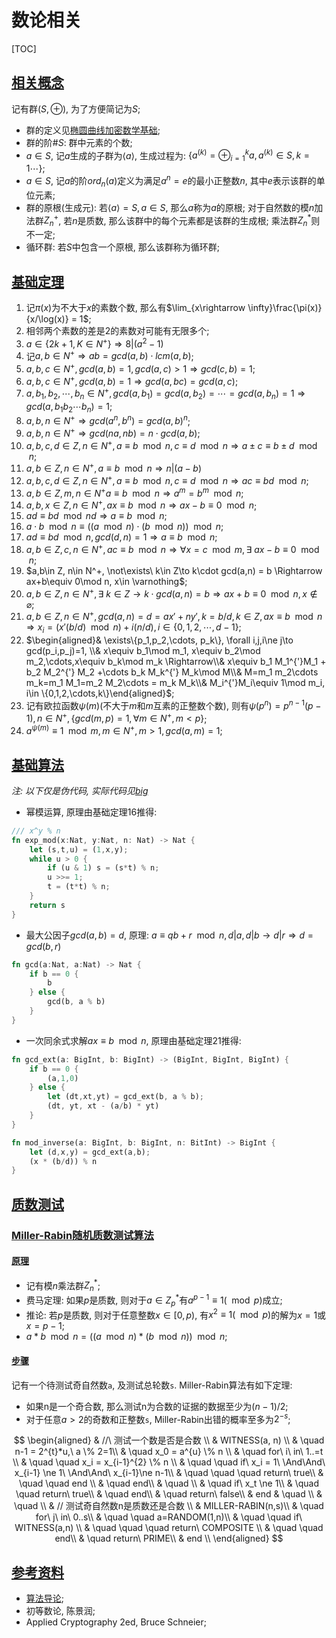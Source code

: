 # 数论相关

<span id='toc'></span>
[TOC]

## [相关概念](#toc)

记有群$(S, \oplus)$, 为了方便简记为$S$;

- 群的定义见[椭圆曲线加密数学基础](https://www.cnblogs.com/mengsuenyan/p/13156265.html);
- 群的阶$\#S$: 群中元素的个数;
- $a\in S$, 记$a$生成的子群为$\langle a \rangle$, 生成过程为: $\{a^{(k)}=\oplus_{i=1}^{k}a, a^{(k)}\in S, k=1\cdots \}$;
- $a\in S$, 记$a$的阶$ord_{n}(a)$定义为满足$a^n=e$的最小正整数$n$, 其中$e$表示该群的单位元素;
- 群的原根(生成元): 若$\langle a \rangle = S, a\in S$, 那么$a$称为$a$的原根; 对于自然数的模$n$加法群$Z_n^+$, 若$n$是质数, 那么该群中的每个元素都是该群的生成根; 乘法群$Z_n^*$则不一定;
- 循环群: 若$S$中包含一个原根, 那么该群称为循环群;

## [基础定理](#toc)

1. 记$\pi(x)$为不大于$x$的素数个数, 那么有$\lim_{x\rightarrow \infty}\frac{\pi(x)}{x/\log(x)} = 1$;
2. 相邻两个素数的差是2的素数对可能有无限多个;
3. $a\in\{2k+1, K\in N^+\} \Rightarrow 8|(a^2-1)$
4. 记$a,b\in N^{+}\Rightarrow ab=gcd(a,b)\cdot lcm(a,b)$;
5. $a,b,c\in N^+, gcd(a,b)=1, gcd(a,c)>1 \Rightarrow gcd(c,b)=1$;
6. $a, b, c\in N^+, gcd(a,b)=1 \Rightarrow gcd(a,bc)=gcd(a,c)$;
7. $a, b_1, b_2, \cdots, b_n\in N^+, gcd(a,b_1)=gcd(a,b_2)=\cdots=gcd(a,b_n)=1 \Rightarrow gcd(a, b_1 b_2\cdots b_n)=1$;
8. $a, b, n\in N^+ \Rightarrow gcd(a^n,b^n)=gcd(a,b)^n$;
9. $a, b, n\in N^+ \Rightarrow gcd(na,nb)=n\cdot gcd(a,b)$;
10. $a,b,c,d\in Z, n\in N^+,  a\equiv b\mod n, c\equiv d\mod n\Rightarrow a\pm c\equiv b\pm d \mod n$;
11. $a,b\in Z, n\in N^+, a\equiv b\mod n \Rightarrow n|(a-b)$
12. $a,b,c,d\in Z, n\in N^+,  a\equiv b\mod n, c\equiv d\mod n\Rightarrow ac\equiv bd \mod n$;
13. $a,b\in Z, m,n\in N^+ a\equiv b\mod n \Rightarrow a^m=b^m \mod n$;
14. $a,b,x\in Z, n\in N^+, ax\equiv b\mod n \Rightarrow ax-b\equiv 0\mod n$;
15. $ad\equiv bd\mod nd \Rightarrow a\equiv b\mod n$;
16. $a\cdot b \mod n \equiv ((a\mod n) \cdot (b\mod n)) \mod n$;
17. $ad\equiv bd\mod n, gcd(d,n)=1 \Rightarrow a\equiv b\mod n$;
18. $a,b\in Z, c,n\in N^+, ac\equiv b\mod n \Rightarrow \forall x=c\mod m, \exists\ ax-b\equiv 0\mod n$;
19. $a,b\in Z, n\in N^+, \not\exists\ k\in Z\to k\cdot gcd(a,n) = b \Rightarrow ax+b\equiv 0\mod n, x\in \varnothing$;
20. $a,b\in Z, n\in N^+, \exists\ k\in Z\to k\cdot gcd(a,n) = b \Rightarrow ax+b\equiv 0\mod n, x\not\in \varnothing$;
21. $a,b\in Z, n\in N^+, gcd(a,n)=d=ax'+ny', k=b/d, k\in Z, ax\equiv b\mod n \Rightarrow x_i = (x'(b/d)\mod n) + i(n/d), i\in\{0,1,2,\cdots,d-1\}$;
22. $\begin{aligned}& \exists\{p_1,p_2,\cdots, p_k\}, \forall i,j,i\ne j\to gcd(p_i,p_j)=1, \\& x\equiv b_1\mod m_1, x\equiv b_2\mod m_2,\cdots,x\equiv b_k\mod m_k \Rightarrow\\& x\equiv b_1 M_1^{'}M_1 + b_2 M_2^{'} M_2 +\cdots b_k M_k^{'} M_k\mod M\\& M=m_1 m_2\cdots m_k=m_1 M_1=m_2 M_2\cdots = m_k M_k\\& M_i^{'}M_i\equiv 1\mod m_i, i\in \{0,1,2,\cdots,k\}\end{aligned}$;
23. 记有欧拉函数$\psi(m)$(不大于$m$和$m$互素的正整数个数), 则有$\psi(p^n)=p^{n-1}(p-1), n\in N^+, \{gcd(m,p)=1, \forall m\in N^+, m<p\}$;
24. $a^{\psi(m)}\equiv 1\mod m, m\in N^+, m>1, gcd(a,m)=1$;

## [基础算法](#toc)

*注: 以下仅是伪代码, 实际代码见[big](https://gitee.com/mengsuenyan/cook/tree/master/src/math/big)*

- 幂模运算, 原理由基础定理16推得:

```Rust
/// x^y % n
fn exp_mod(x:Nat, y:Nat, n: Nat) -> Nat {
    let (s,t,u) = (1,x,y);
    while u > 0 {
        if (u & 1) s = (s*t) % n;
        u >>= 1;
        t = (t*t) % n;
    }
    return s
}
```

- 最大公因子$gcd(a,b)=d$, 原理: $a\equiv qb+r\mod n, d|a, d|b\to d|r\Rightarrow d=gcd(b,r)$

```Rust
fn gcd(a:Nat, a:Nat) -> Nat {
    if b == 0 {
        b
    } else {
        gcd(b, a % b)
    }
}
```

- 一次同余式求解$ax\equiv b\mod n$, 原理由基础定理21推得:

```Rust
fn gcd_ext(a: BigInt, b: BigInt) -> (BigInt, BigInt, BigInt) {
    if b == 0 {
        (a,1,0)
    } else {
        let (dt,xt,yt) = gcd_ext(b, a % b);
        (dt, yt, xt - (a/b) * yt)
    }
}

fn mod_inverse(a: BigInt, b: BigInt, n: BitInt) -> BigInt {
    let (d,x,y) = gcd_ext(a,b);
    (x * (b/d)) % n
}
```

## [质数测试](#toc)

### [Miller-Rabin随机质数测试算法](#toc)

#### [原理](#toc)

- 记有模$n$乘法群$Z_n^*$;
- 费马定理: 如果$p$是质数, 则对于$a\in Z_p^*$有$a^{p-1}\equiv 1 (\mod p)$成立;
- 推论: 若$p$是质数, 则对于任意整数$x\in [0,p)$, 有$x^2 \equiv 1(\mod p)$的解为$x=1$或$x=p-1$;
- $a*b \mod n = ((a\mod n)*(b \mod n)) \mod n$;

#### [步骤](#toc)

记有一个待测试奇自然数`a`, 及测试总轮数`s`. Miller-Rabin算法有如下定理:

- 如果n是一个奇合数, 那么测试n为合数的证据的数据至少为$(n-1)/2$;
- 对于任意$a \gt 2$的奇数和正整数`s`, Miller-Rabin出错的概率至多为$2^{-s}$;

$$
\begin{aligned}
& //\ 测试一个数是否是合数 \\
& WITNESS(a, n) \\
& \quad n-1 = 2^{t}*u,\ a \% 2=1\\
& \quad x_0 = a^{u} \% n \\
& \quad for\ i\ in\ 1..=t \\
& \quad \quad x_i = x_{i-1}^{2} \% n \\
& \quad \quad if\ x_i = 1\ \And\And\ x_{i-1} \ne 1\ \And\And\ x_{i-1}\ne n-1\\
& \quad \quad \quad return\ true\\
& \quad \quad end \\
& \quad end\\
& \quad \\
& \quad if\ x_t \ne 1\\
& \quad \quad return\ true\\
& \quad end\\
& \quad return\ false\\
& end
& \quad \\
& \quad \\
& // 测试奇自然数n是质数还是合数 \\
& MILLER-RABIN(n,s)\\
& \quad for\ j\ in\ 0..s\\
& \quad \quad a=RANDOM(1,n)\\
& \quad \quad if\ WITNESS(a,n) \\
& \quad \quad \quad return\ COMPOSITE \\
& \quad \quad end\\
& \quad return\ PRIME\\
& end \\
\end{aligned}
$$

## [参考资料](#toc)

- [算法导论](https://book.douban.com/subject/20432061/);
- 初等数论, 陈景润;
- Applied Cryptography 2ed, Bruce Schneier;
